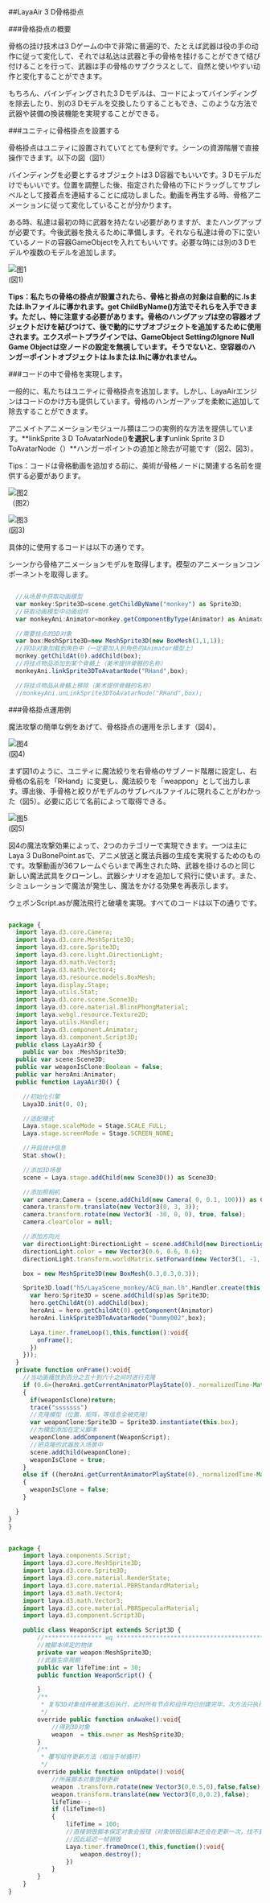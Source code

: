 ##LayaAir 3 D骨格掛点

###骨格掛点の概要

骨格の挂け技术は3 Dゲームの中で非常に普遍的で、たとえば武器は役の手の动作に従って変化して、それでは私达は武器と手の骨格を挂けることができて结び付けることを行って、武器は手の骨格のサブクラスとして、自然と使いやすい动作と変化することができます。

もちろん、バインディングされた3 Dモデルは、コードによってバインディングを除去したり、別の3 Dモデルを交換したりすることもでき、このような方法で武器や装備の換装機能を実現することができる。



###ユニティに骨格掛点を設置する

骨格掛点はユニティに設置されていてとても便利です。シーンの資源階層で直接操作できます。以下の図（図1）

バインディングを必要とするオブジェクトは3 D容器でもいいです。3 Dモデルだけでもいいです。位置を調整した後、指定された骨格の下にドラッグしてサブレベルとして接着点を連結することに成功しました。動画を再生する時、骨格アニメーションに従って変化していることが分かります。

ある時、私達は最初の時に武器を持たない必要がありますが、またハングアップが必要です。今後武器を換えるために準備します。それなら私達は骨の下に空いているノードの容器GameObjectを入れてもいいです。必要な時には別の3 Dモデルや複数のモデルを追加します。

![图1](img/1.png)<br/>(図1)

**Tips：私たちの骨格の掛点が設置されたら、骨格と掛点の対象は自動的に.lsまたは.lhファイルに導かれます。get ChildByName()方法でそれらを入手できます。ただし、特に注意する必要があります。骨格のハングアップは空の容器オブジェクトだけを結びつけて、後で動的にサブオブジェクトを追加するために使用されます。エクスポートプラグインでは、GameObject SettingのIgnore Null Game Objectは空ノードの設定を無視しています。そうでないと、空容器のハンガーポイントオブジェクトは.lsまたは.lhに導かれません。**  



###コードの中で骨格を実現します。

一般的に、私たちはユニティに骨格掛点を追加します。しかし、LayaAirエンジンはコードのかけ方も提供しています。骨格のハンガーアップを柔軟に追加して除去することができます。

アニメイトアニメーションモジュール類は二つの実例的な方法を提供しています。**linkSprite 3 D ToAvatarNode()**を選択します**unlink Sprite 3 D ToAvatarNode（）**ハンガーポイントの追加と除去が可能です（図2、図3）。

Tips：コードは骨格動画を追加する前に、美術が骨格ノードに関連する名前を提供する必要があります。

![图2](img/2.png)<br>（图2）



![图3](img/3.png)<br/>(図3)

具体的に使用するコードは以下の通りです。

シーンから骨格アニメーションモデルを取得します。模型のアニメーションコンポーネントを取得します。


```typescript

  //从场景中获取动画模型
  var monkey:Sprite3D=scene.getChildByName("monkey") as Sprite3D;
  //获取动画模型中动画组件
  var monkeyAni:Animator=monkey.getComponentByType(Animator) as Animator;

  //需要挂点的3D对象
  var box:MeshSprite3D=new MeshSprite3D(new BoxMesh(1,1,1));
  //将3D对象加载到角色中（一定要加入到角色的Animator模型上）
  monkey.getChildAt(0).addChild(box);
  //将挂点物品添加到某个骨骼上（美术提供骨骼的名称）
  monkeyAni.linkSprite3DToAvatarNode("RHand",box);

  //将挂点物品从骨骼上移除（美术提供骨骼的名称）
  //monkeyAni.unLinkSprite3DToAvatarNode("RHand",box);
```




###骨格掛点運用例

魔法攻撃の簡単な例をあげて、骨格掛点の運用を示します（図4）。

![图4](img/4.gif)<br/>(図4)

まず図1のように、ユニティに魔法絞りを右骨格のサブノード階層に設定し、右骨格の名前を「RHand」に変更し、魔法絞りを「weappon」として出力します。導出後、手骨格と絞りがモデルのサブレベルファイルに現れることがわかった（図5）。必要に応じて名前によって取得できる。

![图5](img/5.png)<br/>(図5)

図4の魔法攻撃効果によって、2つのカテゴリーで実現できます。一つは主にLaya 3 DuBonePoint.asで、アニメ放送と魔法兵器の生成を実現するためのものです。攻撃動画が36フレームぐらいまで再生された時、武器を掛けるのと同じ新しい魔法武具をクローンし、武器シナリオを追加して飛行に使います。また、シミュレーションで魔法が発生し、魔法をかける効果を再表示します。

ウェポンScript.asが魔法飛行と破壊を実現。すべてのコードは以下の通りです。


```typescript

package {
  import laya.d3.core.Camera;
  import laya.d3.core.MeshSprite3D;
  import laya.d3.core.Sprite3D;
  import laya.d3.core.light.DirectionLight;
  import laya.d3.math.Vector3;
  import laya.d3.math.Vector4;
  import laya.d3.resource.models.BoxMesh;
  import laya.display.Stage;
  import laya.utils.Stat;
  import laya.d3.core.scene.Scene3D;
  import laya.d3.core.material.BlinnPhongMaterial;
  import laya.webgl.resource.Texture2D;
  import laya.utils.Handler;
  import laya.d3.component.Animator;
  import laya.d3.component.Script3D;
  public class LayaAir3D {
    public var box :MeshSprite3D;
  public var scene:Scene3D;
  public var weaponIsClone:Boolean = false;
  public var heroAni:Animator;
  public function LayaAir3D() {

    //初始化引擎
    Laya3D.init(0, 0);

    //适配模式
    Laya.stage.scaleMode = Stage.SCALE_FULL;
    Laya.stage.screenMode = Stage.SCREEN_NONE;

    //开启统计信息
    Stat.show();

    //添加3D场景
    scene = Laya.stage.addChild(new Scene3D()) as Scene3D;

    //添加照相机
    var camera:Camera = (scene.addChild(new Camera( 0, 0.1, 100))) as Camera;
    camera.transform.translate(new Vector3(0, 3, 3));
    camera.transform.rotate(new Vector3( -30, 0, 0), true, false);
    camera.clearColor = null;

    //添加方向光
    var directionLight:DirectionLight = scene.addChild(new DirectionLight()) as DirectionLight;
    directionLight.color = new Vector3(0.6, 0.6, 0.6);
    directionLight.transform.worldMatrix.setForward(new Vector3(1, -1, 0));

    box = new MeshSprite3D(new BoxMesh(0.3,0.3,0.3));

    Sprite3D.load("h5/LayaScene_monkey/ACG_man.lh",Handler.create(this,function(sp:Sprite3D):void{
      var hero:Sprite3D = scene.addChild(sp)as Sprite3D;
      hero.getChildAt(0).addChild(box);
      heroAni = hero.getChildAt(0).getComponent(Animator)
      heroAni.linkSprite3DToAvatarNode("Dummy002",box);

      Laya.timer.frameLoop(1,this,function():void{
        onFrame();
      })
    }));
  }
  private function onFrame():void{ 
    //当动画播放到百分之五十到六十之间时进行克隆
    if (0.6>(heroAni.getCurrentAnimatorPlayState(0)._normalizedTime-Math.floor(heroAni.getCurrentAnimatorPlayState(0)._normalizedTime))>0.5)
    {
      if(weaponIsClone)return;
      trace("sssssss")
      //克隆模型（位置，矩阵，等信息全被克隆）
      var weaponClone:Sprite3D = Sprite3D.instantiate(this.box);
      //为模型添加在定义脚本
      weaponClone.addComponent(WeaponScript);		
      //把克隆的武器放入场景中
      scene.addChild(weaponClone);
      weaponIsClone = true;
    }
    else if ((heroAni.getCurrentAnimatorPlayState(0)._normalizedTime-Math.floor(heroAni.getCurrentAnimatorPlayState(0)._normalizedTime))>0.98)
    {
      weaponIsClone = false;
    }

  }
}
}
```



```typescript

package {
	import laya.components.Script;
	import laya.d3.core.MeshSprite3D;
	import laya.d3.core.Sprite3D;
	import laya.d3.core.material.RenderState;
	import laya.d3.core.material.PBRStandardMaterial;
	import laya.d3.math.Vector4;
	import laya.d3.math.Vector3;
	import laya.d3.core.material.PBRSpecularMaterial;
	import laya.d3.component.Script3D;

	public class WeaponScript extends Script3D {
		//**************** wq *****************************************
        //被脚本绑定的物体
        private var weapon:MeshSprite3D;
        //武器生命周期
        public var lifeTime:int = 30;
		public function WeaponScript() {

        }
        /**
		 * 复写3D对象组件被激活后执行，此时所有节点和组件均已创建完毕，次方法只执行一次
		 */
        override public function onAwake():void{
            //得到3D对象
            weapon  = this.owner as MeshSprite3D;
        }
        /**
		 * 覆写组件更新方法（相当于帧循环）
		 */	
        override public function onUpdate():void{
            //所属脚本对象旋转更新
            weapon .transform.rotate(new Vector3(0,0.5,0),false,false);
            weapon.transform.translate(new Vector3(0,0,0.2),false);
            lifeTime--;
            if (lifeTime<0)
            {
                lifeTime = 100;
                //直接销毁脚本保定对象会报错（对象销毁后脚本还会在更新一次，找不到绑定对象会错误）
                //因此延迟一帧销毁
                Laya.timer.frameOnce(1,this,function():void{
                    weapon.destroy();
                })
            }
        }
    }
}
```
